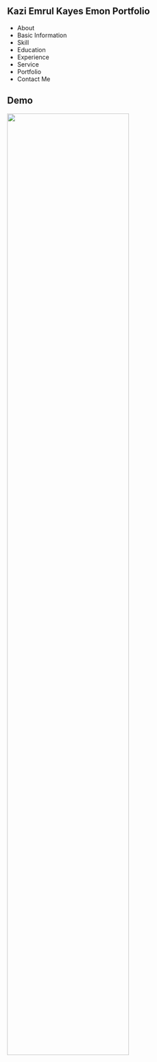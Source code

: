 ## Kazi Emrul Kayes Emon Portfolio
  - About
  - Basic Information
  - Skill
  - Education
  - Experience
  - Service
  - Portfolio
  - Contact Me

## Demo
[<img src="http://i3.ytimg.com/vi/t4hDlzO8Ytc/maxresdefault.jpg" width="75%">](https://youtu.be/t4hDlzO8Ytc)
